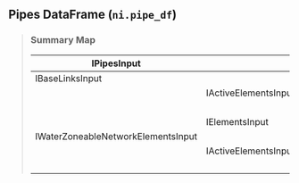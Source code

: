 ## Pipes DataFrame (`ni.pipe_df`)

> ### Summary Map
> | IPipesInput | | |
> |--|--|--|
> | IBaseLinksInput |||
> | | IActiveElementsInput ||
> | | | IElementsInput |
> | | IElementsInput ||
> | IWaterZoneableNetworkElementsInput|||
> | | IActiveElementsInput||
> | | | IElementsInput |

